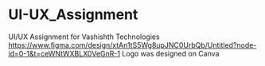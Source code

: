 # UI-UX_Assignment
UI/UX Assignment for Vashishth Technologies 
https://www.figma.com/design/xtAn1tS5Wg8upJNC0UrbQb/Untitled?node-id=0-1&t=ceWNtWXBLX0VeGnR-1
Logo was designed on Canva
